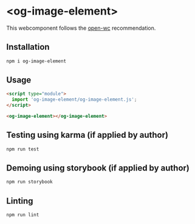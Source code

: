 # \<og-image-element>

This webcomponent follows the [open-wc](https://github.com/open-wc/open-wc) recommendation.

## Installation
```bash
npm i og-image-element
```

## Usage
```html
<script type="module">
  import 'og-image-element/og-image-element.js';
</script>

<og-image-element></og-image-element>
```

## Testing using karma (if applied by author)
```bash
npm run test
```

## Demoing using storybook (if applied by author)
```bash
npm run storybook
```

## Linting
```bash
npm run lint
```
